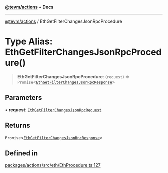 [**@tevm/actions**](../README.md) • **Docs**

***

[@tevm/actions](../globals.md) / EthGetFilterChangesJsonRpcProcedure

# Type Alias: EthGetFilterChangesJsonRpcProcedure()

> **EthGetFilterChangesJsonRpcProcedure**: (`request`) => `Promise`\<[`EthGetFilterChangesJsonRpcResponse`](EthGetFilterChangesJsonRpcResponse.md)\>

## Parameters

• **request**: [`EthGetFilterChangesJsonRpcRequest`](EthGetFilterChangesJsonRpcRequest.md)

## Returns

`Promise`\<[`EthGetFilterChangesJsonRpcResponse`](EthGetFilterChangesJsonRpcResponse.md)\>

## Defined in

[packages/actions/src/eth/EthProcedure.ts:127](https://github.com/evmts/tevm-monorepo/blob/main/packages/actions/src/eth/EthProcedure.ts#L127)
